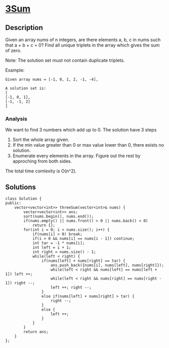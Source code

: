 # [3Sum](https://leetcode.com/problems/3sum/)

## Description

Given an array nums of n integers, are there elements a, b, c in nums such that a + b + c = 0? Find all unique triplets in the array which gives the sum of zero.

Note:
The solution set must not contain duplicate triplets.

Example:

    Given array nums = [-1, 0, 1, 2, -1, -4],

    A solution set is:
    [
    [-1, 0, 1],
    [-1, -1, 2]
    ]

### Analysis

We want to find 3 numbers which add up to 0.
The solution have 3 steps

1. Sort the whole array given.
2. If the min value greater than 0 or max value lower than 0, there exists no solution.
3. Enumerate every elements in the array. Figure out the rest by approching from both sides.

The total time comlexity is O(n^2).

## Solutions

    class Solution {
    public:
        vector<vector<int>> threeSum(vector<int>& nums) {
            vector<vector<int>> ans;
            sort(nums.begin(), nums.end());
            if(nums.empty() || nums.front() > 0 || nums.back() < 0)
                return {};
            for(int i = 0; i < nums.size(); i++) {
                if(nums[i] > 0) break;
                if(i > 0 && nums[i] == nums[i - 1]) continue;
                int tar = -1 * nums[i];
                int left = i + 1;
                int right = nums.size() - 1;
                while(left < right) {
                    if(nums[left] + nums[right] == tar) {
                        ans.push_back({nums[i], nums[left], nums[right]});
                        while(left < right && nums[left] == nums[left + 1]) left ++;
                        while(left < right && nums[right] == nums[right - 1]) right --;
                        left ++; right --;
                    }
                    else if(nums[left] + nums[right] > tar) {
                        right --;
                    }
                    else {
                        left ++;
                    }
                }
            }
            return ans;
        }
    };